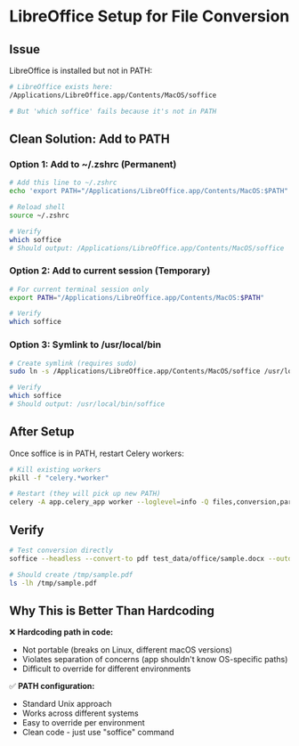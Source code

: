 # LibreOffice Setup for File Conversion

## Issue

LibreOffice is installed but not in PATH:
```bash
# LibreOffice exists here:
/Applications/LibreOffice.app/Contents/MacOS/soffice

# But 'which soffice' fails because it's not in PATH
```

## Clean Solution: Add to PATH

### Option 1: Add to ~/.zshrc (Permanent)

```bash
# Add this line to ~/.zshrc
echo 'export PATH="/Applications/LibreOffice.app/Contents/MacOS:$PATH"' >> ~/.zshrc

# Reload shell
source ~/.zshrc

# Verify
which soffice
# Should output: /Applications/LibreOffice.app/Contents/MacOS/soffice
```

### Option 2: Add to current session (Temporary)

```bash
# For current terminal session only
export PATH="/Applications/LibreOffice.app/Contents/MacOS:$PATH"

# Verify
which soffice
```

### Option 3: Symlink to /usr/local/bin

```bash
# Create symlink (requires sudo)
sudo ln -s /Applications/LibreOffice.app/Contents/MacOS/soffice /usr/local/bin/soffice

# Verify
which soffice
# Should output: /usr/local/bin/soffice
```

## After Setup

Once soffice is in PATH, restart Celery workers:

```bash
# Kill existing workers
pkill -f "celery.*worker"

# Restart (they will pick up new PATH)
celery -A app.celery_app worker --loglevel=info -Q files,conversion,parsing,chunking,embedding,celery
```

## Verify

```bash
# Test conversion directly
soffice --headless --convert-to pdf test_data/office/sample.docx --outdir /tmp

# Should create /tmp/sample.pdf
ls -lh /tmp/sample.pdf
```

## Why This is Better Than Hardcoding

❌ **Hardcoding path in code:**
- Not portable (breaks on Linux, different macOS versions)
- Violates separation of concerns (app shouldn't know OS-specific paths)
- Difficult to override for different environments

✅ **PATH configuration:**
- Standard Unix approach
- Works across different systems
- Easy to override per environment
- Clean code - just use "soffice" command
